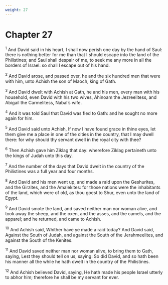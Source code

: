 ```yaml
---
weight: 27
---
```


# Chapter 27

<sup>1</sup> And David said in his heart, I shall now perish one day by the hand of Saul: there is nothing better for me than that I should escape into the land of the Philistines; and Saul shall despair of me, to seek me any more in all the borders of Israel: so shall I escape out of his hand. 

<sup>2</sup> And David arose, and passed over, he and the six hundred men that were with him, unto Achish the son of Maoch, king of Gath. 

<sup>3</sup> And David dwelt with Achish at Gath, he and his men, every man with his household, even David with his two wives, Ahinoam the Jezreelitess, and Abigail the Carmelitess, Nabal’s wife. 

<sup>4</sup> And it was told Saul that David was fled to Gath: and he sought no more again for him. 

<sup>5</sup> And David said unto Achish, If now I have found grace in thine eyes, let them give me a place in one of the cities in the country, that I may dwell there: for why should thy servant dwell in the royal city with thee? 

<sup>6</sup> Then Achish gave him Ziklag that day: wherefore Ziklag pertaineth unto the kings of Judah unto this day. 

<sup>7</sup> And the number of the days that David dwelt in the country of the Philistines was a full year and four months. 

<sup>8</sup> And David and his men went up, and made a raid upon the Geshurites, and the Girzites, and the Amalekites: for those nations were the inhabitants of the land, which were of old, as thou goest to Shur, even unto the land of Egypt. 

<sup>9</sup> And David smote the land, and saved neither man nor woman alive, and took away the sheep, and the oxen, and the asses, and the camels, and the apparel; and he returned, and came to Achish. 

<sup>10</sup> And Achish said, Whither have ye made a raid today? And David said, Against the South of Judah, and against the South of the Jerahmeelites, and against the South of the Kenites. 

<sup>11</sup> And David saved neither man nor woman alive, to bring them to Gath, saying, Lest they should tell on us, saying: So did David, and so hath been his manner all the while he hath dwelt in the country of the Philistines. 

<sup>12</sup> And Achish believed David, saying, He hath made his people Israel utterly to abhor him; therefore he shall be my servant for ever. 



